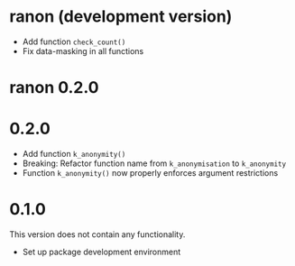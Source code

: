 # ranon (development version)

* Add function `check_count()`
* Fix data-masking in all functions

# ranon 0.2.0

# 0.2.0

* Add function `k_anonymity()`
* Breaking: Refactor function name from `k_anonymisation` to `k_anonymity`
* Function `k_anonymity()` now properly enforces argument restrictions

# 0.1.0

This version does not contain any functionality.

* Set up package development environment

